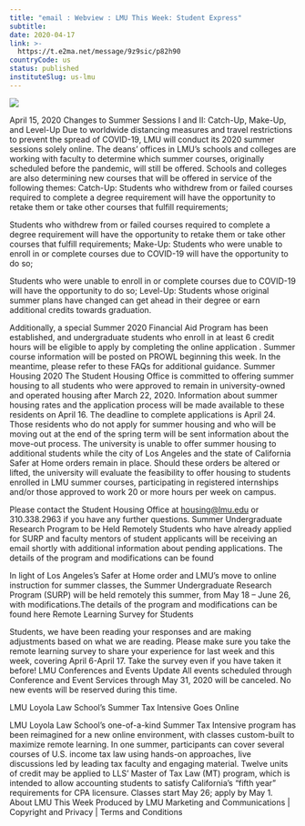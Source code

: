 ```yaml
---
title: "email : Webview : LMU This Week: Student Express"
subtitle: 
date: 2020-04-17
link: >-
  https://t.e2ma.net/message/9z9sic/p82h90
countryCode: us
status: published
instituteSlug: us-lmu
---
```

![](https://images.e2ma.net/1799755/images/templates/logo.png)

April 15, 2020 Changes to Summer Sessions I and II: Catch-Up, Make-Up, and Level-Up Due to worldwide distancing measures and travel restrictions to prevent the spread of COVID-19, LMU will conduct its 2020 summer sessions solely online. The deans’ offices in LMU’s schools and colleges are working with faculty to determine which summer courses, originally scheduled before the pandemic, will still be offered. Schools and colleges are also determining new courses that will be offered in service of the following themes: Catch-Up: Students who withdrew from or failed courses required to complete a degree requirement will have the opportunity to retake them or take other courses that fulfill requirements;

Students who withdrew from or failed courses required to complete a degree requirement will have the opportunity to retake them or take other courses that fulfill requirements; Make-Up: Students who were unable to enroll in or complete courses due to COVID-19 will have the opportunity to do so;

Students who were unable to enroll in or complete courses due to COVID-19 will have the opportunity to do so; Level-Up: Students whose original summer plans have changed can get ahead in their degree or earn additional credits towards graduation.

Additionally, a special Summer 2020 Financial Aid Program has been established, and undergraduate students who enroll in at least 6 credit hours will be eligible to apply by completing the online application . Summer course information will be posted on PROWL beginning this week. In the meantime, please refer to these FAQs for additional guidance. Summer Housing 2020 The Student Housing Office is committed to offering summer housing to all students who were approved to remain in university-owned and operated housing after March 22, 2020. Information about summer housing rates and the application process will be made available to these residents on April 16. The deadline to complete applications is April 24. Those residents who do not apply for summer housing and who will be moving out at the end of the spring term will be sent information about the move-out process. The university is unable to offer summer housing to additional students while the city of Los Angeles and the state of California Safer at Home orders remain in place. Should these orders be altered or lifted, the university will evaluate the feasibility to offer housing to students enrolled in LMU summer courses, participating in registered internships and/or those approved to work 20 or more hours per week on campus.

Please contact the Student Housing Office at housing@lmu.edu or 310.338.2963 if you have any further questions. Summer Undergraduate Research Program to be Held Remotely Students who have already applied for SURP and faculty mentors of student applicants will be receiving an email shortly with additional information about pending applications. The details of the program and modifications can be found

In light of Los Angeles’s Safer at Home order and LMU’s move to online instruction for summer classes, the Summer Undergraduate Research Program (SURP) will be held remotely this summer, from May 18 – June 26, with modifications.The details of the program and modifications can be found here Remote Learning Survey for Students

Students, we have been reading your responses and are making adjustments based on what we are reading. Please make sure you take the remote learning survey to share your experience for last week and this week, covering April 6-April 17. Take the survey even if you have taken it before! LMU Conferences and Events Update All events scheduled through Conference and Event Services through May 31, 2020 will be canceled. No new events will be reserved during this time.

LMU Loyola Law School’s Summer Tax Intensive Goes Online

LMU Loyola Law School’s one-of-a-kind Summer Tax Intensive program has been reimagined for a new online environment, with classes custom-built to maximize remote learning. In one summer, participants can cover several courses of U.S. income tax law using hands-on approaches, live discussions led by leading tax faculty and engaging material. Twelve units of credit may be applied to LLS’ Master of Tax Law (MT) program, which is intended to allow accounting students to satisfy California’s “fifth year” requirements for CPA licensure. Classes start May 26; apply by May 1. About LMU This Week Produced by LMU Marketing and Communications | Copyright and Privacy | Terms and Conditions